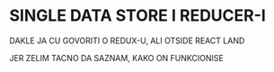 # SINGLE DATA STORE I REDUCER-I

DAKLE JA CU GOVORITI O REDUX-U, ALI OTSIDE REACT LAND

JER ZELIM TACNO DA SAZNAM, KAKO ON FUNKCIONISE
